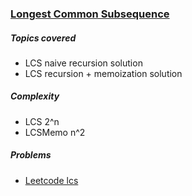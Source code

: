 ### [Longest Common Subsequence][2]

##### Topics covered
+ LCS naive recursion solution
+ LCS recursion + memoization solution


##### Complexity
+ LCS 2^n
+ LCSMemo n^2


##### Problems
+ [Leetcode lcs][1]

[1]: https://leetcode.com/problems/longest-common-subsequence/
[2]: https://en.wikipedia.org/wiki/Longest_common_subsequence_problem
